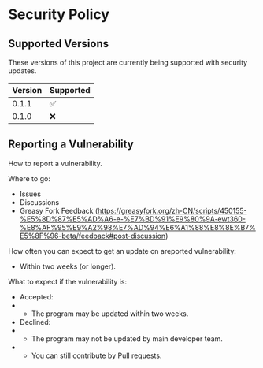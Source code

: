 # Security Policy

## Supported Versions

These versions of this project are
currently being supported with security updates.

| Version | Supported          |
| ------- | ------------------ |
| 0.1.1   | :white_check_mark: |
| 0.1.0   | :x:                |

## Reporting a Vulnerability

How to report a vulnerability.

Where to go:
 - Issues
 - Discussions
 - Greasy Fork Feedback (https://greasyfork.org/zh-CN/scripts/450155-%E5%8D%87%E5%AD%A6-e-%E7%BD%91%E9%80%9A-ewt360-%E8%AF%95%E9%A2%98%E7%AD%94%E6%A1%88%E8%8E%B7%E5%8F%96-beta/feedback#post-discussion)

How often you can expect to get an update on areported vulnerability:
 - Within two weeks (or longer).

What to expect if the vulnerability is:
 - Accepted:
 - - The program may be updated within two weeks.
 - Declined:
 - - The program may not be updated by main developer team.
 - - You can still contribute by Pull requests.
